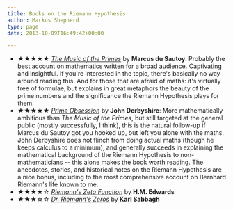 ```yaml
---
title: Books on the Riemann Hypothesis
author: Markus Shepherd
type: page
date: 2013-10-09T16:49:42+00:00

---
```

  * ★★★★★ <a title="Buy the book on amazon.co.uk" href="http://www.amazon.co.uk/gp/product/1841155802/ref=as_li_tf_tl?ie=UTF8&camp=1634&creative=6738&creativeASIN=1841155802&linkCode=as2&tag=riemannhypo-21" target="_blank"><em>The Music of the Primes</em></a> by **Marcus du Sautoy**: Probably the best account on mathematics written for a broad audience. Captivating and insightful. If you're interested in the topic, there's basically no way around reading this. And for those that are afraid of maths: it's virtually free of formulae, but explains in great metaphors the beauty of the prime numbers and the significance the Riemann Hypothesis plays for them.
  * ★★★★★ <a title="Buy the book on amazon.co.uk" href="http://www.amazon.co.uk/gp/product/0452285259/ref=as_li_tf_tl?ie=UTF8&camp=1634&creative=6738&creativeASIN=0452285259&linkCode=as2&tag=riemannhypo-21" target="_blank"><em>Prime Obsession</em></a> by **John Derbyshire**: More mathematically ambitious than _The Music of the Primes_, but still targeted at the general public (mostly successfully, I think), this is the natural follow-up if Marcus du Sautoy got you hooked up, but left you alone with the maths. John Derbyshire does not flinch from doing actual maths (though he keeps calculus to a minimum), and generally succeeds in explaining the mathematical background of the Riemann Hypothesis to non-mathematicians -- this alone makes the book worth reading. The anecdotes, stories, and historical notes on the Riemann Hypothesis are a nice bonus, including to the most comprehensive account on Bernhard Riemann's life known to me.
  * ★★★★☆ <a title="Buy the book on amazon.co.uk" href="http://www.amazon.co.uk/gp/product/0486417409/ref=as_li_tf_tl?ie=UTF8&camp=1634&creative=6738&creativeASIN=0486417409&linkCode=as2&tag=riemannhypo-21" target="_blank"><em>Riemann's Zeta Function</em></a> by **H.M. Edwards**
  * ★★★☆☆ <a title="Buy the book on amazon.co.uk" href="http://www.amazon.co.uk/gp/product/1843541017/ref=as_li_tf_tl?ie=UTF8&camp=1634&creative=6738&creativeASIN=1843541017&linkCode=as2&tag=riemannhypo-21" target="_blank"><em>Dr. Riemann's Zeros</em></a> by **Karl Sabbagh**